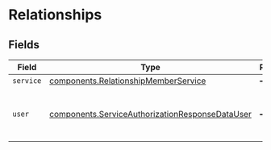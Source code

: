 # Relationships


## Fields

| Field                                                                                                                     | Type                                                                                                                      | Required                                                                                                                  | Description                                                                                                               |
| ------------------------------------------------------------------------------------------------------------------------- | ------------------------------------------------------------------------------------------------------------------------- | ------------------------------------------------------------------------------------------------------------------------- | ------------------------------------------------------------------------------------------------------------------------- |
| `service`                                                                                                                 | [components.RelationshipMemberService](../../../sdk/models/components/relationshipmemberservice.md)                       | :heavy_minus_sign:                                                                                                        | N/A                                                                                                                       |
| `user`                                                                                                                    | [components.ServiceAuthorizationResponseDataUser](../../../sdk/models/components/serviceauthorizationresponsedatauser.md) | :heavy_minus_sign:                                                                                                        | The ID of the user being given access to the service.                                                                     |